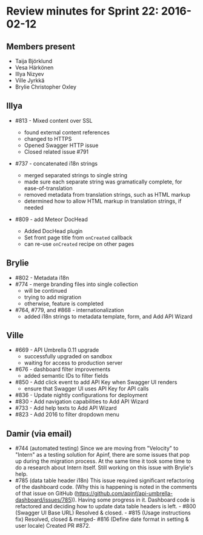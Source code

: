 # Review minutes for Sprint 22: 2016-02-12

## Members present

* Taija Björklund
* Vesa Härkönen
* Illya Nizyev
* Ville Jyrkkä
* Brylie Christopher Oxley


## Illya
- #813 - Mixed content over SSL
  - found external content references
  - changed to HTTPS
  - Opened Swagger HTTP  issue
  - Closed related issue #791
  
- #737 - concatenated i18n strings
  - merged separated strings to single string
  - made sure each separate string was gramatically complete, for ease-of-translation
  - removed metadata from translation strings, such as HTML markup
  - determined how to allow HTML markup in translation strings, if needed
  
- #809 - add Meteor DocHead
  - Added DocHead plugin
  - Set front page title from `onCreated` callback
  - can re-use `onCreated` recipe on other pages

## Brylie

- #802 - Metadata i18n
- #774 - merge branding files into single collection
  - will be continued
  - trying to add migration
  - otherwise, feature is completed
- #764, #779, and #868 - internationalization
  - added i18n strings to metadata template, form, and Add API Wizard 

## Ville

- #669 - API Umbrella 0.11 upgrade
  - successfully upgraded on sandbox
  - waiting for access to production server
- #676 - dashboard filter improvements
  - added semantic IDs to filter fields
- #850 - Add click event to add API Key when Swagger UI renders
  - ensure that Swagger UI uses API Key for API calls
- #836 - Update nightly configurations for deployment
- #830 - Add navigation capabilities to Add API Wizard
- #733 - Add help texts to Add API Wizard
- #823 - Add 2016 to filter dropdown menu

## Damir (via email)

- #744 (automated testing) Since we are moving from "Velocity" to "Intern" as a testing solution for Apinf, there are some issues that pop up during the migration process. At the same time it took some time to do a research about Intern itself. Still working on this issue with Brylie's help.
- #785 (data table header i18n) This issue required significant refactoring of the dashboard code. (Why this is happening is noted in the comments of that issue on GitHub (https://github.com/apinf/api-umbrella-dashboard/issues/785)).
Having some progress in it. Dashboard code is refactored and deciding how to update data table headers is left.
-⁠ #800 (Swagger UI Base URL) Resolved & closed.
-⁠ #815 (Usage instructions fix) Resolved, closed & merged-⁠ #816 (Define date format in setting & user locale) Created PR #872.
